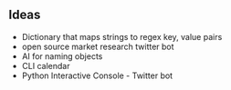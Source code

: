 ## Ideas

* Dictionary that maps strings to regex key, value pairs
* open source market research twitter bot
* AI for naming objects
* CLI calendar
* Python Interactive Console - Twitter bot

